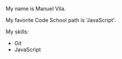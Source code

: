 My name is Manuel Vila.

My favorite Code School path is 'JavaScript'.

My skills:
* Git
* JavaScript
